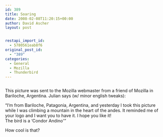 ```yaml
---
id: 389
title: Soaring
date: 2008-02-08T11:20:15+00:00
author: David Ascher
layout: post


restapi_import_id:
  - 5780561eab8f6
original_post_id:
  - "389"
categories:
  - General
  - Mozilla
  - Thunderbird
---
```

<div class="flickr-frame">
  <a href="http://www.flickr.com/photos/davidascher/2250320487/" title="photo sharing"><img src="http://farm3.static.flickr.com/2102/2250320487_9febef7a1a.jpg" class="flickr-photo" alt="" /></a><br />
</div>

<p class="flickr-yourcomment">
  This picture was sent to the Mozilla webmaster from a friend of Mozilla in Bariloche, Argentina. Julian says (w/ minor english tweaks):
</p>

&#8220;I&#8217;m from Bariloche, Patagonia, Argentina, and yesterday I took this picture while I was climbing a mountain in the heart of the andes. It reminded me of your logo and I want you to have it. I hope you like it!  
The bird is a &#8216;Condor Andino'&#8221; 

How cool is that?